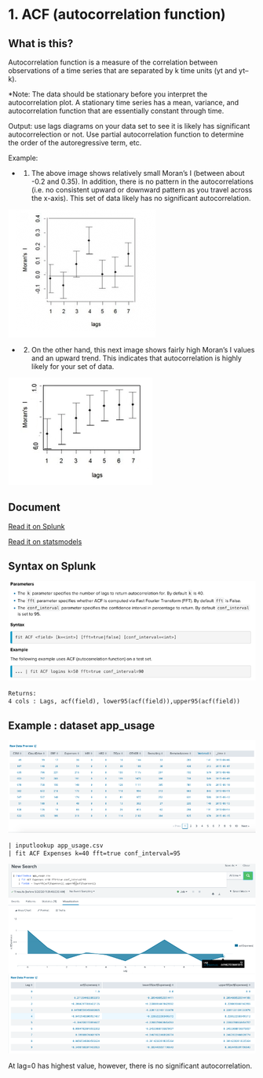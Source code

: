 # 1. ACF (autocorrelation function)
## What is this?
Autocorrelation function is a measure of the correlation between observations of a time series that are separated by k time units (yt and yt–k). 

*Note: The data should be stationary before you interpret the autocorrelation plot. A stationary time series has a mean, variance, and autocorrelation function that are essentially constant through time.

Output: use lags diagrams on your data set to see it is likely has significant autocorrelection or not. Use partial autocorrelation function to determine the order of the autoregressive term, etc.

Example:
* 1. The above image shows relatively small Moran’s I (between about -0.2 and 0.35). In addition, there is no pattern in the autocorrelations (i.e. no consistent upward or downward pattern as you travel across the x-axis). This set of data likely has no significant autocorrelation.

![](image./ACF1.png)

* 2. On the other hand, this next image shows fairly high Moran’s I values and an upward trend. This indicates that autocorrelation is highly likely for your set of data.

![](image./ACF2.png)

## Document
[Read it on Splunk](https://docs.splunk.com/Documentation/MLApp/5.1.0/User/Algorithms#ACF_.28autocorrelation_function.29)

[Read it on statsmodels](https://www.statsmodels.org/stable/generated/statsmodels.tsa.stattools.acf.html)


## Syntax on Splunk
![](image./ACF_syntax.png)

	Returns: 
	4 cols : Lags, acf(field), lower95(acf(field)),upper95(acf(field))
	

## Example : dataset app_usage
![](image./ACF3.png)

	| inputlookup app_usage.csv
	| fit ACF Expenses k=40 fft=true conf_interval=95
![](image./ACF4.png)
![](image./ACF5.png)

At lag=0 has highest value, however, there is no significant autocorrelation.
